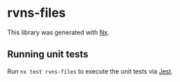 # rvns-files

This library was generated with [Nx](https://nx.dev).

## Running unit tests

Run `nx test rvns-files` to execute the unit tests via [Jest](https://jestjs.io).
